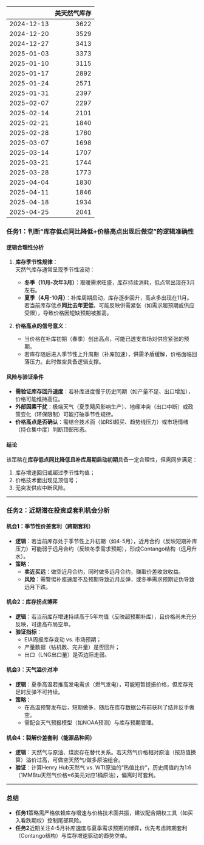 |            |   美天然气库存 |
|:-----------|---------------:|
| 2024-12-13 |           3622 |
| 2024-12-20 |           3529 |
| 2024-12-27 |           3413 |
| 2025-01-03 |           3373 |
| 2025-01-10 |           3115 |
| 2025-01-17 |           2892 |
| 2025-01-24 |           2571 |
| 2025-01-31 |           2397 |
| 2025-02-07 |           2297 |
| 2025-02-14 |           2101 |
| 2025-02-21 |           1840 |
| 2025-02-28 |           1760 |
| 2025-03-07 |           1698 |
| 2025-03-14 |           1707 |
| 2025-03-21 |           1744 |
| 2025-03-28 |           1773 |
| 2025-04-04 |           1830 |
| 2025-04-11 |           1846 |
| 2025-04-18 |           1934 |
| 2025-04-25 |           2041 |



### 任务1：判断“库存低点同比降低+价格高点出现后做空”的逻辑准确性

#### 逻辑合理性分析
1. **库存季节性规律**：  
   天然气库存通常呈现季节性波动：  
   - **冬季（11月-次年3月）**：取暖需求旺盛，库存持续消耗，低点常出现在3月左右。  
   - **夏季（4月-10月）**：补库周期启动，库存逐步回升，高点多出现在11月。  
   若当前库存低点**同比去年更低**，可能反映供需紧张（如需求超预期或供应受限），导致价格因短缺预期被推高。

2. **价格高点的信号意义**：  
   - 当价格在补库初期（春季）创出高点，可能已透支市场对供应紧张的预期。  
   - 若库存随后进入季节性上升周期（补库加速），供需矛盾缓解，价格面临回落压力。此时做空具备逻辑支撑。

#### 风险与验证条件
- **需验证库存回升速度**：若补库进度慢于历史同期（如产量不足、出口增加），价格可能维持高位。  
- **外部因素干扰**：极端天气（夏季飓风影响生产）、地缘冲突（出口中断）或政策变化（环保限制）可能打破季节性规律。  
- **价格高点是否确认**：需结合技术面（如RSI超买、趋势线压力）或市场情绪（持仓集中度）判断顶部形态。

#### 结论
该策略在**库存低点同比降低且补库周期启动初期**具备一定合理性，但需同步满足：  
1. 库存增速回归或超过季节性均值；  
2. 价格技术面出现见顶信号；  
3. 无突发供应中断风险。  

---

### 任务2：近期潜在投资或套利机会分析

#### 机会1：季节性价差套利（跨期套利）
- **逻辑**：若当前库存处于季节性上升初期（如4-5月），近月合约（反映短期补库压力）可能弱于远月合约（反映冬季需求预期），形成Contango结构（远月升水）。  
- **策略**：  
  - **卖近买远**：做空近月合约，同时做多远月合约，赚取价差收敛收益。  
  - **风险**：需警惕补库速度不及预期导致近月反弹，或冬季需求预期证伪导致远月下跌。

#### 机会2：库存拐点博弈
- **逻辑**：若当前库存增速持续高于5年均值（反映超预期补库），且价格尚未充分反映，可逢高布局空单。  
- **验证指标**：  
  - EIA周报库存变动 vs. 市场预期；  
  - 产量数据（钻机数、完井量）是否回升；  
  - 出口（LNG出口量）是否边际走弱。  

#### 机会3：天气溢价对冲
- **逻辑**：夏季高温若推高发电需求（燃气发电），可能短暂提振价格，但库存充足时反弹不可持续。  
- **策略**：  
  - 在高温预警发布后，短期做多，随后在库存数据公布前获利了结并反手做空。  
  - 需配合天气预报模型（如NOAA预测）与库存预期管理。

#### 机会4：裂解价差套利（能源品种间）
- **逻辑**：天然气与原油、煤炭存在替代关系。若天然气价格相对原油（按热值换算）溢价过高，可做空天然气/做多原油组合。  
- **验证**：计算Henry Hub天然气 vs. WTI原油的“热值比价”，历史阈值约为1:6（1MMBtu天然气价格≈6美元对应1桶原油），偏离时可套利。

---

### 总结
- **任务1**策略需严格依赖库存增速与价格技术面共振，建议配合期权工具（如买入看跌期权）控制尾部风险。  
- **任务2**近期关注4-5月补库速度与夏季需求预期的博弈，优先考虑跨期套利（Contango结构）与库存增速驱动的趋势空单。